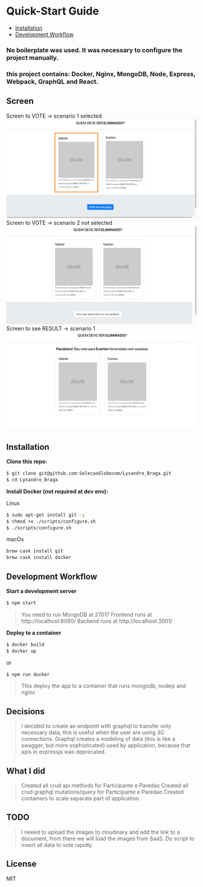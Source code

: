# Quick-Start Guide

- [Installation](#installation)
- [Development Workflow](#development-workflow)

### No boilerplate was used. It was necessary to configure the project manually.
### this project contains: Docker, Nginx, MongoDB, Node, Express, Webpack, GraphQL and React.

## Screen

Screen to VOTE -> scenario 1 selected
![](votingscreen.png)
Screen to VOTE -> scenario 2 not selected
![](candidateNotSelected.png)
Screen to see RESULT -> scenario 1
![](screenResult.png)
## Installation

**Clone this repo:**

```bash
$ git clone git@github.com:SelecaoGlobocom/Lysandro_Braga.git
$ cd Lysandro_Braga
```

**Install Docker (not required at dev env):**

Linux
```bash
$ sudo apt-get install git -y
$ chmod +x ./scripts/configure.sh
$ ./scripts/configure.sh
```

macOs
```bash
brew cask install git
brew cask install docker
```

## Development Workflow

**Start a development server**

```bash
$ npm start
```
> You need to run MongoDB at 27017
> Frontend runs at http://localhost:8080/
> Backend runs at http://localhost:3001/

**Deploy to a container**
```bash
$ docker build
$ docker up
```
or
```bash
$ npm run docker
```
> This deploy the app to a container that runs mongodb, nodejs and nginx

## Decisions
> I decided to create an endpoint with graphql to transfer only necessary data, this is useful when the user are using 3G connections. Graphql creates a modeling of data (this is like a swagger, but more sophisticated) used by application, because that apis in expressjs was deprecated.

## What I did
> Created all crud api methods for Participante e Paredao
> Created all crud graphql mutations/query for Participante e Paredao
> Created containers to scale separate part of application

## TODO
> I neeed to upload the images to cloudinary and add the link to a document, from there we will load the images from SaaS.
> Do script to insert all data to vote rapidly

## License

MIT